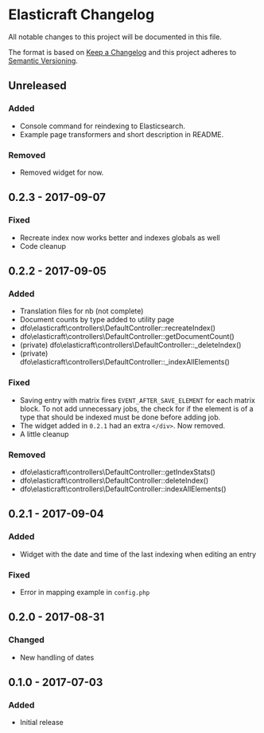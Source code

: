 # Elasticraft Changelog

All notable changes to this project will be documented in this file.

The format is based on [Keep a Changelog](http://keepachangelog.com/) and this project adheres to [Semantic Versioning](http://semver.org/).

## Unreleased
### Added
- Console command for reindexing to Elasticsearch.
- Example page transformers and short description in README.

### Removed
- Removed widget for now.

## 0.2.3 - 2017-09-07
### Fixed
- Recreate index now works better and indexes globals as well
- Code cleanup

## 0.2.2 - 2017-09-05
### Added
- Translation files for nb (not complete)
- Document counts by type added to utility page
- dfo\elasticraft\controllers\DefaultController::recreateIndex()
- dfo\elasticraft\controllers\DefaultController::getDocumentCount()
- (private) dfo\elasticraft\controllers\DefaultController::_deleteIndex()
- (private) dfo\elasticraft\controllers\DefaultController::_indexAllElements()

### Fixed
- Saving entry with matrix fires `EVENT_AFTER_SAVE_ELEMENT` for each matrix block. To not add unnecessary jobs, the check for if the element is of a type that should be indexed must be done before adding job.
- The widget added in `0.2.1` had an extra `</div>`. Now removed.
- A little cleanup

### Removed
- dfo\elasticraft\controllers\DefaultController::getIndexStats()
- dfo\elasticraft\controllers\DefaultController::deleteIndex()
- dfo\elasticraft\controllers\DefaultController::indexAllElements()

## 0.2.1 - 2017-09-04
### Added
- Widget with the date and time of the last indexing when editing an entry

### Fixed
- Error in mapping example in `config.php`

## 0.2.0 - 2017-08-31
### Changed
- New handling of dates

## 0.1.0 - 2017-07-03
### Added
- Initial release
